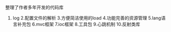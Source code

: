 整理了作者多年开发的代码库
1. log
2.配置文件的解析
3.方便简洁使用的load
4.功能完善的资源管理
5.lang语言补充包
6.mvc框架
7.ioc框架
8.工具包
9.心跳机制
10.反射类库